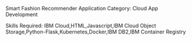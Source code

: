 Smart Fashion Recommender Application
Category: Cloud App Development

Skills Required:
IBM Cloud,HTML,Javascript,IBM Cloud Object Storage,Python-Flask,Kubernetes,Docker,IBM DB2,IBM Container Registry